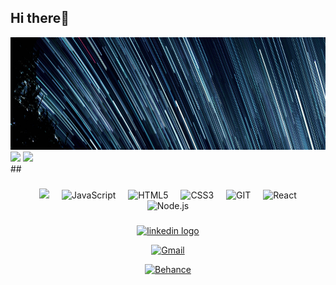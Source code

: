 ## Hi there👋
<div  align="center">

<img  src="img/jeremy-thomas-rMmibFe4czY-unsplash(1).png"  height="180"  alt="streak graph" />

</div>

<div>
 <img src='https://github-readme-stats.vercel.app/api?username=LuizCaid&theme=dark&show_icons=true&hide_border=true&count_private=true'>
 
 <img src='https://github-readme-stats.vercel.app/api/top-langs/?username=LuizCaid&theme=dark&show_icons=true&hide_border=true&layout=compact' height="190">
</div>
##
 
<br  clear="both">

###

<div  align="center">

<img  width="12" />

<img src="https://cdn.jsdelivr.net/gh/devicons/devicon@latest/icons/azuresqldatabase/azuresqldatabase-original.svg" height="30" />
          
  
<img  width="12" />

<img  src="https://cdn.jsdelivr.net/gh/devicons/devicon/icons/javascript/javascript-original.svg"  height="30"  alt="JavaScript" />

<img  width="12" />

<img  src="https://cdn.jsdelivr.net/gh/devicons/devicon/icons/html5/html5-original.svg"  height="30"  alt="HTML5" />

<img  width="12" />

<img  src="https://cdn.jsdelivr.net/gh/devicons/devicon/icons/css3/css3-original.svg"  height="30"  alt="CSS3" />

<img  width="12" />

<img  src="https://cdn.jsdelivr.net/gh/devicons/devicon/icons/git/git-original.svg"  height="30"  alt="GIT" />

<img  width="12" />

<img src="https://cdn.jsdelivr.net/gh/devicons/devicon@latest/icons/react/react-original.svg" height="30" alt="React" />          

<img  width="12" />

<img src="https://cdn.jsdelivr.net/gh/devicons/devicon@latest/icons/nodejs/nodejs-original.svg" height="30" alt="Node.js" />
          
</div>

###

<div  align="center">

<a href="www.linkedin.com/in/luiz-caid-56989a26b" target="_blank"><img  src="https://img.shields.io/static/v1?message=LinkedIn&logo=linkedin&label=&color=0077B5&logoColor=white&labelColor=&style=for-the-badge"  height="35"  alt="linkedin logo" /></a>

<a href="https://mail.google.com/mail/u/0/?fs=1&tf=cm&source=mailto&to=proluizcaid@gmail.com" target="_blank" ><img  src="https://img.shields.io/static/v1?message=Gmail&logo=gmail&label=&color=D14836&logoColor=white&labelColor=&style=for-the-badge"  height="35"  alt="Gmail" /></a>

<a href="https://www.behance.net/luizcaid" target="_blank"><img src="https://img.shields.io/badge/-Behance-blue?style=for-the-badge&logo=behance&logoColor=white" height="35" alt="Behance" /></a>

</div>

<br  clear="both">
